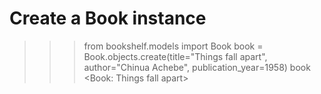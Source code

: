 # Create a Book instance
>>>from bookshelf.models import Book
>>>book = Book.objects.create(title="Things fall apart", author="Chinua Achebe", publication_year=1958)
>>>book
<Book: Things fall apart>